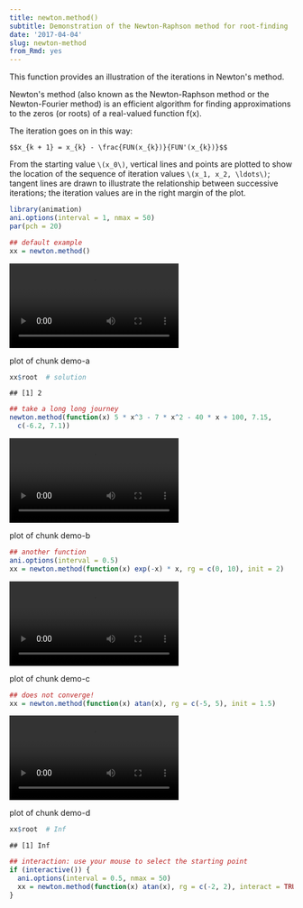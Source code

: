```yaml
---
title: newton.method()
subtitle: Demonstration of the Newton-Raphson method for root-finding
date: '2017-04-04'
slug: newton-method
from_Rmd: yes
---
```


This function provides an illustration of the iterations in Newton's method.

Newton's method (also known as the Newton-Raphson method or the
Newton-Fourier method) is an efficient algorithm for finding approximations
to the zeros (or roots) of a real-valued function f(x).

The iteration goes on in this way:

`$$x_{k + 1} = x_{k} - \frac{FUN(x_{k})}{FUN'(x_{k})}$$`

From the starting value `\(x_0\)`, vertical lines and points are plotted to
show the location of the sequence of iteration values `\(x_1, x_2, \ldots\)`; 
tangent lines are drawn to illustrate the
relationship between successive iterations; the iteration values are in the
right margin of the plot.

 

```r
library(animation)
ani.options(interval = 1, nmax = 50)
par(pch = 20)

## default example
xx = newton.method()
```

<video controls loop autoplay><source src="https://assets.yihui.org/figures/animation/example/newton-method/demo-a.mp4?dl=1" /><p>plot of chunk demo-a</p></video>

```r
xx$root  # solution
```

```
## [1] 2
```


```r
## take a long long journey
newton.method(function(x) 5 * x^3 - 7 * x^2 - 40 * x + 100, 7.15, 
  c(-6.2, 7.1))
```

<video controls loop autoplay><source src="https://assets.yihui.org/figures/animation/example/newton-method/demo-b.mp4?dl=1" /><p>plot of chunk demo-b</p></video>


```r
## another function
ani.options(interval = 0.5)
xx = newton.method(function(x) exp(-x) * x, rg = c(0, 10), init = 2)
```

<video controls loop autoplay><source src="https://assets.yihui.org/figures/animation/example/newton-method/demo-c.mp4?dl=1" /><p>plot of chunk demo-c</p></video>


```r
## does not converge!
xx = newton.method(function(x) atan(x), rg = c(-5, 5), init = 1.5)
```

<video controls loop autoplay><source src="https://assets.yihui.org/figures/animation/example/newton-method/demo-d.mp4?dl=1" /><p>plot of chunk demo-d</p></video>

```r
xx$root  # Inf
```

```
## [1] Inf
```


```r
## interaction: use your mouse to select the starting point
if (interactive()) {
  ani.options(interval = 0.5, nmax = 50)
  xx = newton.method(function(x) atan(x), rg = c(-2, 2), interact = TRUE)
}
```
